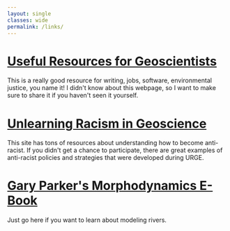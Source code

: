 ```yaml
---
layout: single
classes: wide
permalink: /links/
---
```

<h1><a href="https://connect.agu.org/epsp/links-resources"><b>Useful Resources for Geoscientists</b></a></h1>
<p>This is a really good resource for writing, jobs, software, environmental justice, you name it! I didn't know about this webpage, so I want to make sure to share it if you haven't seen it yourself.</p>

<h1><a href="https://urgeoscience.org/"><b>Unlearning Racism in Geoscience</b></a></h1>
<p>This site has tons of resources about understanding how to become anti-racist. If you didn't get a chance to participate, there are great examples of anti-racist policies and strategies that were developed during URGE.</p>

<h1><a href="http://hydrolab.illinois.edu/people/parkerg/morphodynamics_e-book.htm"><b>Gary Parker's Morphodynamics E-Book</b></a></h1>
<p>Just go here if you want to learn about modeling rivers.</p>
